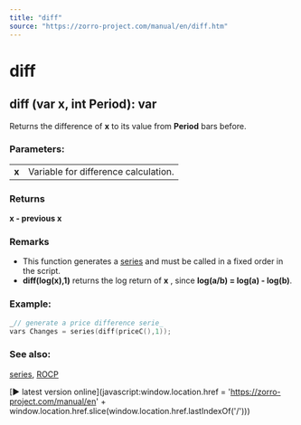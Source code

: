 ```yaml
---
title: "diff"
source: "https://zorro-project.com/manual/en/diff.htm"
---
```


# diff

## diff (var x, int Period): var

Returns the difference of **x** to its value from **Period** bars before.

### Parameters:

<table border="0"><tbody><tr><td><strong>x</strong></td><td>Variable for difference calculation.</td></tr></tbody></table>

### Returns

**x - previous x**  

### Remarks

*   This function generates a [series](091_series.md) and must be called in a fixed order in the script.
*   **diff(log(x),1)** returns the log return of **x** , since **log(a/b) = log(a) - log(b)**.

### Example:

```c
_// generate a price difference serie_
vars Changes = series(diff(priceC(),1));
```

### See also:

[series](091_series.md), [ROCP](ta.htm#roc)

[► latest version online](javascript:window.location.href = 'https://zorro-project.com/manual/en' + window.location.href.slice\(window.location.href.lastIndexOf\('/'\)\))